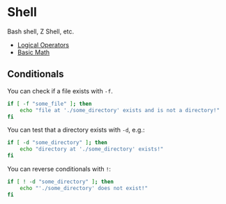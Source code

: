 # Shell

Bash shell, Z Shell, etc.

- [Logical Operators](https://stackoverflow.com/questions/6270440/simple-logical-operators-in-bash)
- [Basic Math](https://stackoverflow.com/questions/6348902/how-can-i-add-numbers-in-a-bash-script)

## Conditionals

You can check if a file exists with `-f`.

```bash
if [ -f "some_file" ]; then
    echo "file at './some_directory' exists and is not a directory!"
fi
```

You can test that a directory exists with `-d`, e.g.:

```bash
if [ -d "some_directory" ]; then
    echo "directory at './some_directory' exists!"
fi
```

You can reverse conditionals with `!`:

```bash
if [ ! -d "some_directory" ]; then
    echo "'./some_directory' does not exist!"
fi
```
